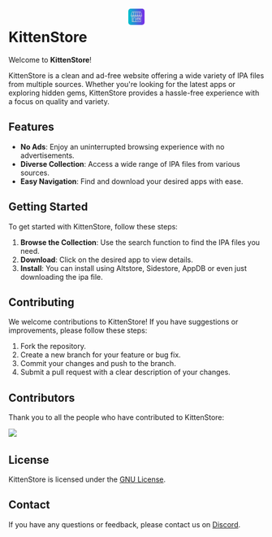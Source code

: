 # <center><img style="width: 2rem;margin-top: 200px;border-radius: 5px;" src="https://raw.githubusercontent.com/CodingKitten-YT/KittenStore/main/assets/img/250icon.png"></center> KittenStore

Welcome to **KittenStore**!

KittenStore is a clean and ad-free website offering a wide variety of IPA files from multiple sources. Whether you're looking for the latest apps or exploring hidden gems, KittenStore provides a hassle-free experience with a focus on quality and variety.

## Features

- **No Ads**: Enjoy an uninterrupted browsing experience with no advertisements.
- **Diverse Collection**: Access a wide range of IPA files from various sources.
- **Easy Navigation**: Find and download your desired apps with ease.

## Getting Started

To get started with KittenStore, follow these steps:

1. **Browse the Collection**: Use the search function to find the IPA files you need.
2. **Download**: Click on the desired app to view details.
3. **Install**: You can install using Altstore, Sidestore, AppDB or even just downloading the ipa file.

## Contributing

We welcome contributions to KittenStore! If you have suggestions or improvements, please follow these steps:

1. Fork the repository.
2. Create a new branch for your feature or bug fix.
3. Commit your changes and push to the branch.
4. Submit a pull request with a clear description of your changes.

## Contributors

Thank you to all the people who have contributed to KittenStore:

<a href="https://github.com/CodingKitten-YT/KittenStore/graphs/contributors">
  <img src="https://contrib.rocks/image?repo=CodingKitten-YT/KittenStore" />
</a>

## License

KittenStore is licensed under the [GNU License](LICENSE).

## Contact

If you have any questions or feedback, please contact us on [Discord](https://discord.com/users/1030436156858445875).
